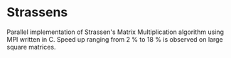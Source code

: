 # Strassens
Parallel implementation of Strassen's Matrix Multiplication algorithm using MPI written in C. 
Speed up ranging from 2 % to 18 % is observed on large square matrices.
